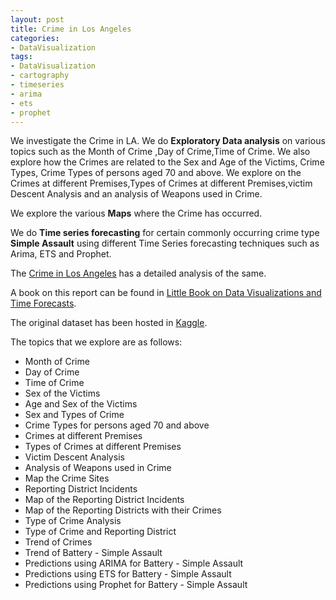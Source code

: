 ```yaml
---
layout: post
title: Crime in Los Angeles
categories: 
- DataVisualization
tags:
- DataVisualization
- cartography
- timeseries
- arima
- ets
- prophet
---
```

We investigate the Crime in LA. We do **Exploratory Data analysis** on various topics such as the Month of Crime ,Day of Crime,Time of Crime. We also explore how the Crimes are related to the Sex and Age of the Victims, Crime Types, Crime Types of persons aged 70 and above. We explore on the Crimes at different Premises,Types of Crimes at different Premises,victim Descent Analysis and an analysis of Weapons used in Crime.            

We explore the various **Maps** where the Crime has occurred.                 

We do **Time series forecasting** for certain commonly occurring crime type **Simple Assault** using different Time Series forecasting techniques such as Arima, ETS and Prophet.            


The  <a href="{{ site.url2 }}/public/dataviz/EDALACrimesForWebSite.html">Crime in Los Angeles</a> has a detailed analysis of the same.                  
      

A book on this report can be found in [Little Book on Data Visualizations and Time Forecasts](https://ambarishg.github.io/public/LittleBookDataViz/).             


The original dataset has been hosted in [Kaggle](https://www.kaggle.com/cityofLA/crime-in-los-angeles).      

The topics that we explore are as follows:           

* Month of Crime      
* Day of Crime          
* Time of Crime          
* Sex of the Victims                  
* Age and Sex of the Victims                    
* Sex and Types of Crime                    
* Crime Types for persons aged 70 and above                    
* Crimes at different Premises                      
* Types of Crimes at different Premises                 
* Victim Descent Analysis                        
* Analysis of Weapons used in Crime                     
* Map the Crime Sites                      
* Reporting District Incidents                     
* Map of the Reporting District Incidents                  
* Map of the Reporting Districts with their Crimes                  
* Type of Crime Analysis                        
* Type of Crime and Reporting District                       
* Trend of Crimes                         
* Trend of Battery - Simple Assault                     
* Predictions using ARIMA for Battery - Simple Assault                
* Predictions using ETS for Battery - Simple Assault                  
* Predictions using Prophet for Battery - Simple Assault                                    


